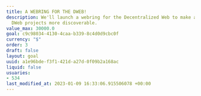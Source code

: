 ```yaml
---
title: A WEBRING FOR THE DWEB!
description: We'll launch a webring for the Decentralized Web to make allied web and
  DWeb projects more discoverable.
value_max: 30000.0
goal: c9c98034-4130-4caa-b339-8c4d0d9cbc0f
currency: "$"
order: 3
draft: false
layout: goal
uuid: a1e96bde-f3f1-421d-a27d-0f09b2a168ac
liquid: false
usuaries:
- 534
last_modified_at: 2023-01-09 16:33:06.915506078 +00:00
---
```


